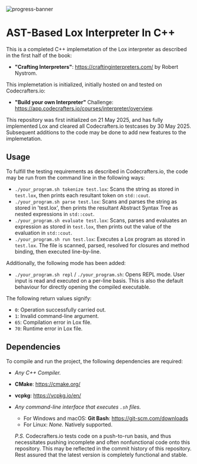 ![progress-banner](https://backend.codecrafters.io/progress/interpreter/0877c070-7800-493c-8aa4-f0dbca4625bb)
# AST-Based Lox Interpreter In C++

This is a completed C++ implemetation of the Lox interpreter as described in the first half of the book:  
- **"Crafting Interpreters"**: https://craftinginterpreters.com/ by Robert Nystrom.  

This implemetation is initialized, initially hosted on and tested on Codecrafters.io:  
- **"Build your own Interpreter"** Challenge: https://app.codecrafters.io/courses/interpreter/overview.  

This repository was first initialized on 21 May 2025, and has fully implemented Lox and cleared all Codecrafters.io testcases by 30 May 2025. 
Subsequent additions to the code may be done to add new features to the implemetation.

## Usage

To fulfill the testing requirements as described in Codecrafters.io, the code may be run from the command line in the following ways:  

- `./your_program.sh tokenize test.lox`: Scans the string as stored in `test.lox`, then prints each resultant token on `std::cout`.  
- `./your_program.sh parse test.lox`: Scans and parses the string as stored in 'test.lox', then prints the resultant Abstract Syntax Tree as nested expressions in `std::cout`.  
- `./your_program.sh evaluate test.lox`: Scans, parses and evaluates an expression as stored in `test.lox`, then prints out the value of the evaluation in `std::cout`.
- `./your_program.sh run test.lox`: Executes a Lox program as stored in `test.lox`. The file is scanned, parsed, resolved for closures and method binding, then executed line-by-line.

Additionally, the following mode has been added:

- `./your_program.sh repl` / `./your_program.sh`: Opens REPL mode. User input is read and executed on a per-line basis. This is also the default behaviour for directly opening the compiled executable.

The following return values signify:
- `0`: Operation successfully carried out.
- `1`: Invalid command-line argument.
- `65`: Compilation error in Lox file.
- `70`: Runtime error in Lox file.

## Dependencies

To compile and run the project, the following dependencies are required:
- *Any C++ Compiler.*
- **CMake**: https://cmake.org/
- **vcpkg**: https://vcpkg.io/en/
- *Any command-line interface that executes `.sh` files.*
  - For Windows and macOS: **Git Bash**: https://git-scm.com/downloads
  - For Linux: *None.* Natively supported.

  *P.S.* Codecrafters.io tests code on a push-to-run basis, and thus necessitates pushing incomplete and often nonfunctional code onto this repository. This may be reflected in the commit history of this repository.  
  Rest assured that the latest version is completely functional and stable.